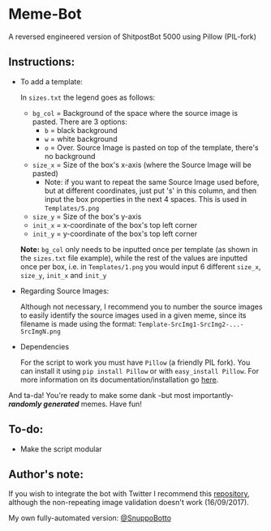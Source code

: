 # Meme-Bot
A reversed engineered version of ShitpostBot 5000 using Pillow (PIL-fork)

## Instructions: 
* To add a template:

    In `sizes.txt` the legend goes as follows:
    * `bg_col` = Background of the space where the source image is pasted. There are 3 options:
        * `b` = black background
        * `w` = white background
        * `o` = Over. Source Image is pasted on top of the template, there's no background
    * `size_x` = Size of the box's x-axis (where the Source Image will be pasted)
        * Note: if you want to repeat the same Source Image used before, but at different coordinates, just put 's' in this column, and then input the box properties in the next 4 spaces. This is used in `Templates/5.png`
    * `size_y` = Size of the box's y-axis
    * `init_x` = x-coordinate of the box's top left corner
    * `init_y` = y-coordinate of the box's top left corner
    
    **Note:** `bg_col` only needs to be inputted once per template (as shown in the `sizes.txt` file example), while the rest of the values are inputted once per box, i.e. in `Templates/1.png` you would input 6 different `size_x`, `size_y`, `init_x` and `init_y` 
    
* Regarding Source Images:

    Although not necessary, I recommend you to number the source images to easily identify the source images used in a given meme, since its filename is made using the format: `Template-SrcImg1-SrcImg2-...-SrcImgN.png` 
    
* Dependencies

    For the script to work you must have `Pillow` (a friendly PIL fork). You can install it using `pip install Pillow` or with `easy_install Pillow`. For more information on its documentation/installation go [here](http://pillow.readthedocs.io/en/stable/installation.html).
    
And ta-da! You're ready to make some dank -but most importantly- ***randomly generated*** memes. Have fun!
    
## To-do:
* Make the script modular

## Author's note:

If you wish to integrate the bot with Twitter I recommend this [repository](https://github.com/joaquinlpereyra/twitterImgBot), although the non-repeating image validation doesn't work (16/09/2017). 

My own fully-automated version: [@SnuppoBotto](https://twitter.com/SnuppoBotto)
